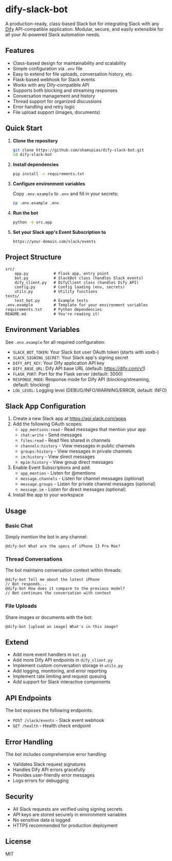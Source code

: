 # dify-slack-bot

A production-ready, class-based Slack bot for integrating Slack with any [Dify](https://dify.ai/) API-compatible application. Modular, secure, and easily extensible for all your AI-powered Slack automation needs.

## Features

- Class-based design for maintainability and scalability
- Simple configuration via `.env` file
- Easy to extend for file uploads, conversation history, etc.
- Flask-based webhook for Slack events
- Works with any Dify-compatible API
- Supports both blocking and streaming responses
- Conversation management and history
- Thread support for organized discussions
- Error handling and retry logic
- File upload support (images, documents)

## Quick Start

1. **Clone the repository**
   ```sh
   git clone https://github.com/shamspias/dify-slack-bot.git
   cd dify-slack-bot
   ```

2. **Install dependencies**
   ```sh
   pip install -r requirements.txt
   ```

3. **Configure environment variables**
   
   Copy `.env.example` to `.env` and fill in your secrets:
   ```sh
   cp .env.example .env
   ```

4. **Run the bot**
   ```sh
   python -m src.app
   ```

5. **Set your Slack app's Event Subscription to**
   ```
   https://your-domain.com/slack/events
   ```

## Project Structure

```
src/
    app.py           # Flask app, entry point
    bot.py           # SlackBot class (handles Slack events)
    dify_client.py   # DifyClient class (handles Dify API)
    config.py        # Config loading (env, secrets)
    utils.py         # Utility functions
tests/
    test_bot.py      # Example tests
.env.example         # Template for your environment variables
requirements.txt     # Python dependencies
README.md            # You're reading it!
```

## Environment Variables

See `.env.example` for all required configuration:

- `SLACK_BOT_TOKEN`: Your Slack bot user OAuth token (starts with xoxb-)
- `SLACK_SIGNING_SECRET`: Your Slack app's signing secret
- `DIFY_API_KEY`: Your Dify application API key
- `DIFY_BASE_URL`: Dify API base URL (default: https://dify.com/v1)
- `FLASK_PORT`: Port for the Flask server (default: 3000)
- `RESPONSE_MODE`: Response mode for Dify API (blocking/streaming, default: blocking)
- `LOG_LEVEL`: Logging level (DEBUG/INFO/WARNING/ERROR, default: INFO)

## Slack App Configuration

1. Create a new Slack app at https://api.slack.com/apps
2. Add the following OAuth scopes:
   - `app_mentions:read` - Read messages that mention your app
   - `chat:write` - Send messages
   - `files:read` - Read files shared in channels
   - `channels:history` - View messages in public channels
   - `groups:history` - View messages in private channels
   - `im:history` - View direct messages
   - `mpim:history` - View group direct messages
3. Enable Event Subscriptions and add:
   - `app_mention` - Listen for @mentions
   - `message.channels` - Listen for channel messages (optional)
   - `message.groups` - Listen for private channel messages (optional)
   - `message.im` - Listen for direct messages (optional)
4. Install the app to your workspace

## Usage

### Basic Chat
Simply mention the bot in any channel:
```
@dify-bot What are the specs of iPhone 13 Pro Max?
```

### Thread Conversations
The bot maintains conversation context within threads:
```
@dify-bot Tell me about the latest iPhone
// Bot responds...
@dify-bot How does it compare to the previous model?
// Bot continues the conversation with context
```

### File Uploads
Share images or documents with the bot:
```
@dify-bot [upload an image] What's in this image?
```

## Extend

- Add more event handlers in `bot.py`
- Add more Dify API endpoints in `dify_client.py`
- Implement custom conversation storage in `utils.py`
- Add logging, monitoring, and error reporting
- Implement rate limiting and request queuing
- Add support for Slack interactive components

## API Endpoints

The bot exposes the following endpoints:

- `POST /slack/events` - Slack event webhook
- `GET /health` - Health check endpoint

## Error Handling

The bot includes comprehensive error handling:
- Validates Slack request signatures
- Handles Dify API errors gracefully
- Provides user-friendly error messages
- Logs errors for debugging

## Security

- All Slack requests are verified using signing secrets
- API keys are stored securely in environment variables
- No sensitive data is logged
- HTTPS recommended for production deployment

## License

MIT
